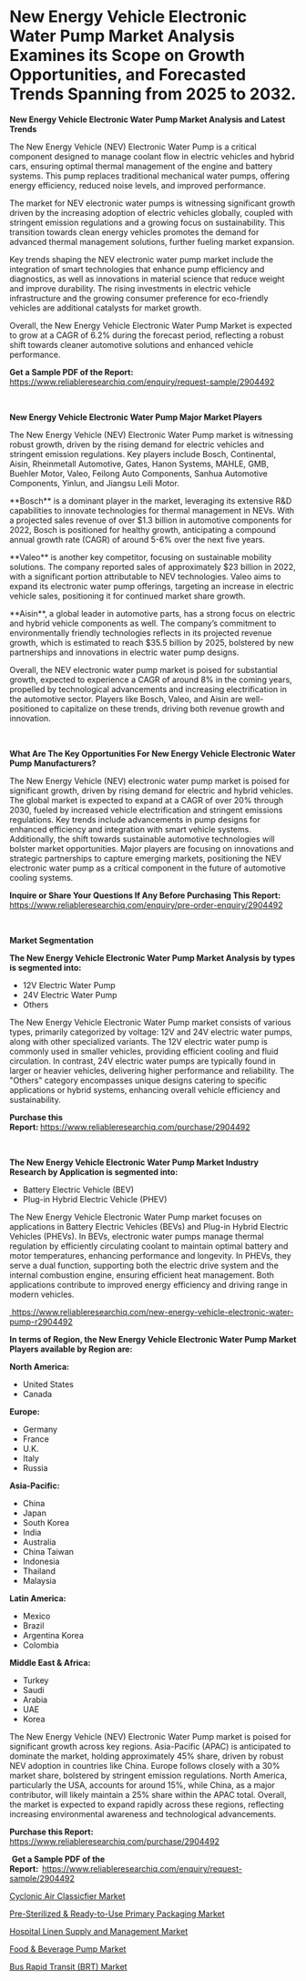 <p><h1>New Energy Vehicle Electronic Water Pump Market Analysis Examines its Scope on Growth Opportunities, and Forecasted Trends Spanning from 2025 to 2032.</h1></p><p><strong>New Energy Vehicle Electronic Water Pump Market Analysis and Latest Trends</strong></p>
<p><p>The New Energy Vehicle (NEV) Electronic Water Pump is a critical component designed to manage coolant flow in electric vehicles and hybrid cars, ensuring optimal thermal management of the engine and battery systems. This pump replaces traditional mechanical water pumps, offering energy efficiency, reduced noise levels, and improved performance.</p><p>The market for NEV electronic water pumps is witnessing significant growth driven by the increasing adoption of electric vehicles globally, coupled with stringent emission regulations and a growing focus on sustainability. This transition towards clean energy vehicles promotes the demand for advanced thermal management solutions, further fueling market expansion. </p><p>Key trends shaping the NEV electronic water pump market include the integration of smart technologies that enhance pump efficiency and diagnostics, as well as innovations in material science that reduce weight and improve durability. The rising investments in electric vehicle infrastructure and the growing consumer preference for eco-friendly vehicles are additional catalysts for market growth. </p><p>Overall, the New Energy Vehicle Electronic Water Pump Market is expected to grow at a CAGR of 6.2% during the forecast period, reflecting a robust shift towards cleaner automotive solutions and enhanced vehicle performance.</p></p>
<p><strong>Get a Sample PDF of the Report:&nbsp;</strong> <a href="https://www.reliableresearchiq.com/enquiry/request-sample/2904492?utm_campaign=1906&utm_medium=2&utm_source=Github&utm_content=ia&utm_term=11032025&utm_id=new-energy-vehicle-electronic-water-pump">https://www.reliableresearchiq.com/enquiry/request-sample/2904492</a></p>
<p>&nbsp;</p>
<p><strong>New Energy Vehicle Electronic Water Pump Major Market Players</strong></p>
<p><p>The New Energy Vehicle (NEV) Electronic Water Pump market is witnessing robust growth, driven by the rising demand for electric vehicles and stringent emission regulations. Key players include Bosch, Continental, Aisin, Rheinmetall Automotive, Gates, Hanon Systems, MAHLE, GMB, Buehler Motor, Valeo, Feilong Auto Components, Sanhua Automotive Components, Yinlun, and Jiangsu Leili Motor.</p><p>**Bosch** is a dominant player in the market, leveraging its extensive R&D capabilities to innovate technologies for thermal management in NEVs. With a projected sales revenue of over $1.3 billion in automotive components for 2022, Bosch is positioned for healthy growth, anticipating a compound annual growth rate (CAGR) of around 5-6% over the next five years.</p><p>**Valeo** is another key competitor, focusing on sustainable mobility solutions. The company reported sales of approximately $23 billion in 2022, with a significant portion attributable to NEV technologies. Valeo aims to expand its electronic water pump offerings, targeting an increase in electric vehicle sales, positioning it for continued market share growth.</p><p>**Aisin**, a global leader in automotive parts, has a strong focus on electric and hybrid vehicle components as well. The company’s commitment to environmentally friendly technologies reflects in its projected revenue growth, which is estimated to reach $35.5 billion by 2025, bolstered by new partnerships and innovations in electric water pump designs.</p><p>Overall, the NEV electronic water pump market is poised for substantial growth, expected to experience a CAGR of around 8% in the coming years, propelled by technological advancements and increasing electrification in the automotive sector. Players like Bosch, Valeo, and Aisin are well-positioned to capitalize on these trends, driving both revenue growth and innovation.</p></p>
<p>&nbsp;</p>
<p><strong>What Are The Key Opportunities For New Energy Vehicle Electronic Water Pump Manufacturers?</strong></p>
<p><p>The New Energy Vehicle (NEV) electronic water pump market is poised for significant growth, driven by rising demand for electric and hybrid vehicles. The global market is expected to expand at a CAGR of over 20% through 2030, fueled by increased vehicle electrification and stringent emissions regulations. Key trends include advancements in pump designs for enhanced efficiency and integration with smart vehicle systems. Additionally, the shift towards sustainable automotive technologies will bolster market opportunities. Major players are focusing on innovations and strategic partnerships to capture emerging markets, positioning the NEV electronic water pump as a critical component in the future of automotive cooling systems.</p></p>
<p><strong>Inquire or Share Your Questions If Any Before Purchasing This Report:</strong> <a href="https://www.reliableresearchiq.com/enquiry/pre-order-enquiry/2904492?utm_campaign=1906&utm_medium=2&utm_source=Github&utm_content=ia&utm_term=11032025&utm_id=new-energy-vehicle-electronic-water-pump">https://www.reliableresearchiq.com/enquiry/pre-order-enquiry/2904492</a></p>
<p>&nbsp;</p>
<p><strong>Market Segmentation</strong></p>
<p><strong>The New Energy Vehicle Electronic Water Pump Market Analysis by types is segmented into:</strong></p>
<p><ul><li>12V Electric Water Pump</li><li>24V Electric Water Pump</li><li>Others</li></ul></p>
<p><p>The New Energy Vehicle Electronic Water Pump market consists of various types, primarily categorized by voltage: 12V and 24V electric water pumps, along with other specialized variants. The 12V electric water pump is commonly used in smaller vehicles, providing efficient cooling and fluid circulation. In contrast, 24V electric water pumps are typically found in larger or heavier vehicles, delivering higher performance and reliability. The "Others" category encompasses unique designs catering to specific applications or hybrid systems, enhancing overall vehicle efficiency and sustainability.</p></p>
<p><strong>Purchase this Report:&nbsp;</strong><a href="https://www.reliableresearchiq.com/purchase/2904492?utm_campaign=1906&utm_medium=2&utm_source=Github&utm_content=ia&utm_term=11032025&utm_id=new-energy-vehicle-electronic-water-pump">https://www.reliableresearchiq.com/purchase/2904492</a></p>
<p>&nbsp;</p>
<p><strong>The New Energy Vehicle Electronic Water Pump Market Industry Research by Application is segmented into:</strong></p>
<p><ul><li>Battery Electric Vehicle (BEV)</li><li>Plug-in Hybrid Electric Vehicle (PHEV)</li></ul></p>
<p><p>The New Energy Vehicle Electronic Water Pump market focuses on applications in Battery Electric Vehicles (BEVs) and Plug-in Hybrid Electric Vehicles (PHEVs). In BEVs, electronic water pumps manage thermal regulation by efficiently circulating coolant to maintain optimal battery and motor temperatures, enhancing performance and longevity. In PHEVs, they serve a dual function, supporting both the electric drive system and the internal combustion engine, ensuring efficient heat management. Both applications contribute to improved energy efficiency and driving range in modern vehicles.</p></p>
<p><a href="https://www.reliableresearchiq.com/new-energy-vehicle-electronic-water-pump-r2904492?utm_campaign=1906&utm_medium=2&utm_source=Github&utm_content=ia&utm_term=11032025&utm_id=new-energy-vehicle-electronic-water-pump">&nbsp;https://www.reliableresearchiq.com/new-energy-vehicle-electronic-water-pump-r2904492</a></p>
<p><strong>In terms of Region, the New Energy Vehicle Electronic Water Pump Market Players available by Region are:</strong></p>
<p>
    <p> <strong> North America: </strong>
        <ul>
            <li>United States</li>
            <li>Canada</li>
        </ul>
        </p> 
    <p> <strong> Europe: </strong>
        <ul>
            <li>Germany</li>
            <li>France</li>
            <li>U.K.</li>
            <li>Italy</li>
            <li>Russia</li>
        </ul>
        </p> 
    <p> <strong> Asia-Pacific: </strong>
        <ul>
            <li>China</li>
            <li>Japan</li>
            <li>South Korea</li>
            <li>India</li>
            <li>Australia</li>
            <li>China Taiwan</li>
            <li>Indonesia</li>
            <li>Thailand</li>
            <li>Malaysia</li>
        </ul>
        </p> 
    <p> <strong> Latin America: </strong>
        <ul>
            <li>Mexico</li>
            <li>Brazil</li>
            <li>Argentina Korea</li>
            <li>Colombia</li>
        </ul>
        </p> 
    <p> <strong> Middle East & Africa: </strong>
        <ul>
            <li>Turkey</li>
            <li>Saudi</li>
            <li>Arabia</li>
            <li>UAE</li>
            <li>Korea</li>
        </ul>
    </p>
    </p>
<p><p>The New Energy Vehicle (NEV) Electronic Water Pump market is poised for significant growth across key regions. Asia-Pacific (APAC) is anticipated to dominate the market, holding approximately 45% share, driven by robust NEV adoption in countries like China. Europe follows closely with a 30% market share, bolstered by stringent emission regulations. North America, particularly the USA, accounts for around 15%, while China, as a major contributor, will likely maintain a 25% share within the APAC total. Overall, the market is expected to expand rapidly across these regions, reflecting increasing environmental awareness and technological advancements.</p></p>
<p><strong>Purchase this Report: </strong><a href="https://www.reliableresearchiq.com/purchase/2904492?utm_campaign=1906&utm_medium=2&utm_source=Github&utm_content=ia&utm_term=11032025&utm_id=new-energy-vehicle-electronic-water-pump">https://www.reliableresearchiq.com/purchase/2904492</a></p>
<p>&nbsp;<strong>Get a Sample PDF of the Report:&nbsp;&nbsp;</strong><a href="https://www.reliableresearchiq.com/enquiry/request-sample/2904492?utm_campaign=1906&utm_medium=2&utm_source=Github&utm_content=ia&utm_term=11032025&utm_id=new-energy-vehicle-electronic-water-pump">https://www.reliableresearchiq.com/enquiry/request-sample/2904492</a></p>
<p><strong></strong></p>
<p><p><a href="https://github.com/trossdushi7u/Market-Research-Report-List-1/blob/main/cyclonic-air-classicfier-market.md?utm_campaign=1906&utm_medium=2&utm_source=Github&utm_content=ia&utm_term=11032025&utm_id=new-energy-vehicle-electronic-water-pump">Cyclonic Air Classicfier Market</a></p><p><a href="https://github.com/abuegalawixo/Market-Research-Report-List-1/blob/main/pre-sterilized-ready-to-use-primary-packaging-market.md?utm_campaign=1906&utm_medium=2&utm_source=Github&utm_content=ia&utm_term=11032025&utm_id=new-energy-vehicle-electronic-water-pump">Pre-Sterilized & Ready-to-Use Primary Packaging Market</a></p><p><a href="https://github.com/boonegoicks7/Market-Research-Report-List-1/blob/main/hospital-linen-supply-and-management-market.md?utm_campaign=1906&utm_medium=2&utm_source=Github&utm_content=ia&utm_term=11032025&utm_id=new-energy-vehicle-electronic-water-pump">Hospital Linen Supply and Management Market</a></p><p><a href="https://github.com/cernkomlkawi/Market-Research-Report-List-1/blob/main/food-beverage-pump-market.md?utm_campaign=1906&utm_medium=2&utm_source=Github&utm_content=ia&utm_term=11032025&utm_id=new-energy-vehicle-electronic-water-pump">Food & Beverage Pump Market</a></p><p><a href="https://github.com/godutetraeva/Market-Research-Report-List-1/blob/main/bus-rapid-transit-brt-market.md?utm_campaign=1906&utm_medium=2&utm_source=Github&utm_content=ia&utm_term=11032025&utm_id=new-energy-vehicle-electronic-water-pump">Bus Rapid Transit (BRT) Market</a></p></p>